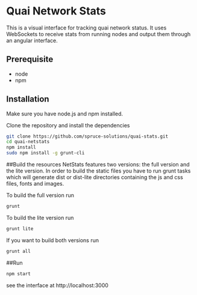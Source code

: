 Quai Network Stats
============

This is a visual interface for tracking quai network status. It uses WebSockets to receive stats from running nodes and output them through an angular interface.

## Prerequisite
* node
* npm

## Installation
Make sure you have node.js and npm installed.

Clone the repository and install the dependencies

```bash
git clone https://github.com/spruce-solutions/quai-stats.git
cd quai-netstats
npm install
sudo npm install -g grunt-cli
```

##Build the resources
NetStats features two versions: the full version and the lite version. In order to build the static files you have to run grunt tasks which will generate dist or dist-lite directories containing the js and css files, fonts and images.


To build the full version run
```bash
grunt
```

To build the lite version run
```bash
grunt lite
```

If you want to build both versions run
```bash
grunt all
```

##Run

```bash
npm start
```

see the interface at http://localhost:3000